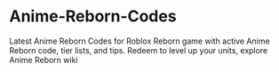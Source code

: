 # Anime-Reborn-Codes
Latest Anime Reborn Codes for Roblox Reborn game with active Anime Reborn code, tier lists, and tips. Redeem to level up your units, explore Anime Reborn wiki
